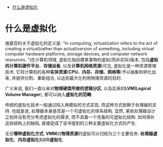 
<!-- @import "[TOC]" {cmd="toc" depthFrom=1 depthTo=6 orderedList=false} -->

<!-- code_chunk_output -->

* [什么是虚拟化](#什么是虚拟化)

<!-- /code_chunk_output -->

# 什么是虚拟化

维基百科关于虚拟化的定义是: “In computing, virtualization refers to the act of creating a virtual(rather than actual)version of something, including virtual computer hardware platforms, storage devices, and computer network resources. ”(在计算机领域, 虚拟化指创建某事物的虚拟(而非实际)版本, 包括**虚拟的计算机硬件平台**、**存储设备**, 以及**计算机网络资源**)可见, 虚拟化是一种资源管理技术, 它将计算机的各种**实体资源**(**CPU、内存、存储、网络等**)予以抽象和转化出来, 并提供分割、重新组合, 以达到最大化利用物理资源的目的. 

广义来说, 我们一直以来对**物理硬盘所做的逻辑分区**, 以及后来的**LVM(Logical Volume Manager**), 都可以纳入**虚拟化的范畴**. 

传统的虚拟化技术一般通过陷入再模拟的方式实现, 而这种方式依赖于处理器的支持. 也就是说, 处理器本身是否是一个可虚拟化的体系结构. 显然, 某些处理器设计之初并没有充分考虑虚拟化的需求, 而不具备一个完备的可虚拟化结构. 如何填补这些结构上的缺陷, 直接促成了该书提到的三种主要虚拟化方式的产生.

无论**哪种虚拟化方式**, **VMM**对**物理资源**的虚拟可以归结为三个主要任务: **处理器虚拟化**、**内存虚拟化**和**I/O虚拟化**. 

